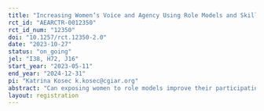 ```yaml
---
title: "Increasing Women’s Voice and Agency Using Role Models and Skills Training: Experimental Evidence from the MNREGA Program in Odisha, India"
rct_id: "AEARCTR-0012350"
rct_id_num: "12350"
doi: "10.1257/rct.12350-2.0"
date: "2023-10-27"
status: "on_going"
jel: "I38, H72, J16"
start_year: "2023-05-11"
end_year: "2024-12-31"
pi: "Katrina Kosec k.kosec@cgiar.org"
abstract: "Can exposing women to role models improve their participation in community decision-making and their perceived voice and agency beyond the household? And can additionally providing skills training on identifying policy priorities, setting goals, and speaking in public bolster any effects? We consider these research questions in the eastern Indian state of Odisha in the context of the Mahatma Gandhi National Rural Employment Guarantee Act (MGNREGA) program, in which citizens are invited to request individual and community assets to be constructed by the program via a participatory process. Across 94 communities in 4 districts, we will gather 1400 groups of 4--6 women each. We have three study arms. All groups will receive an  information leaflet containing details on the formal processes for demanding assets under  MGNREGA. In the placebo group, women will then watch a 15-minute video unrelated to our study and discuss the video with their group. Treatment group 1 (T1) will receive an aspirations treatment; women will watch a 15-20-minute inspirational video about how women in Odisha have successfully participated in MGNREGA asset selection and discuss the video with their group. Treatment group 2 (T2) will receive T1 plus an additional approximately 1.5 hour skills training; specifically, they will receive a new training curriculum called "Planning for Voice,'' focused on conferring the skills needed to express demands for MGNREGA assets in community planning processes. This skills training includes opportunities for role play and public speaking practice around asset demands. Importantly, the recruitment script will be the same for all study groups and facilitators will not share any information about the training they are to receive with women before recruiting them. We will analyze the impacts of each of T1 and T2 relative to the placebo as well as the impacts of T2 relative to T1."
layout: registration
---
```



